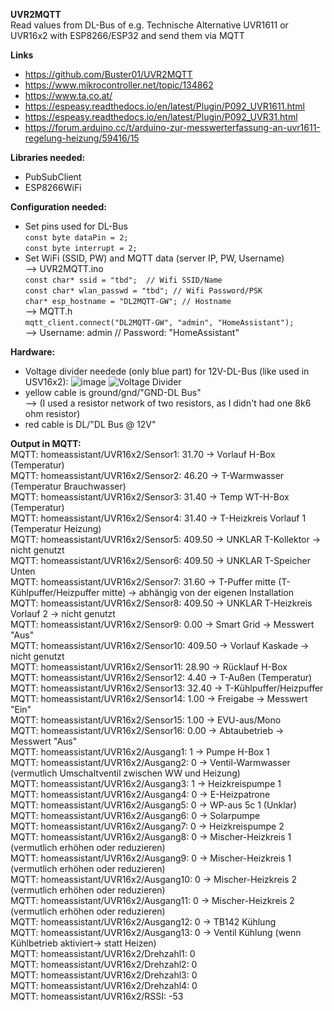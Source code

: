**UVR2MQTT**  
Read values from DL-Bus of e.g. Technische Alternative UVR1611 or UVR16x2 with ESP8266/ESP32 and send them via MQTT

**Links**  
- https://github.com/Buster01/UVR2MQTT  
- https://www.mikrocontroller.net/topic/134862  
- https://www.ta.co.at/
- https://espeasy.readthedocs.io/en/latest/Plugin/P092_UVR1611.html
- https://espeasy.readthedocs.io/en/latest/Plugin/P092_UVR31.html  
- https://forum.arduino.cc/t/arduino-zur-messwerterfassung-an-uvr1611-regelung-heizung/59416/15  


**Libraries needed:**  
- PubSubClient
- ESP8266WiFi

**Configuration needed:**
- Set pins used for DL-Bus    
`const byte dataPin = 2;`  
`const byte interrupt = 2;`  
- Set WiFi (SSID, PW) and MQTT data (server IP, PW, Username)  
--> UVR2MQTT.ino  
`const char* ssid = "tbd";  // Wifi SSID/Name`  
`const char* wlan_passwd = "tbd"; // Wifi Password/PSK`  
`char* esp_hostname = "DL2MQTT-GW"; // Hostname`  
--> MQTT.h  
`mqtt_client.connect("DL2MQTT-GW", "admin", "HomeAssistant");`  
--> Username: admin // Password: "HomeAssistant"

**Hardware:**
- Voltage divider needede (only blue part) for 12V-DL-Bus (like used in USV16x2):
![image](https://github.com/stoffelll/UVR2MQTT/assets/5340003/7d38cf28-da65-411f-b2ac-bb542ce24af8)
![Voltage Divider](https://github.com/stoffelll/UVR2MQTT/assets/5340003/49053864-e07e-430d-9c87-4528ede80637)
- yellow cable is ground/gnd/"GND-DL Bus"  
--> (I used a resistor network of two resistors, as I didn't had one 8k6 ohm resistor)
- red cable is DL/"DL Bus @ 12V"

**Output in MQTT:**  
MQTT: homeassistant/UVR16x2/Sensor1: 31.70 -> Vorlauf H-Box (Temperatur)  
MQTT: homeassistant/UVR16x2/Sensor2: 46.20 -> T-Warmwasser (Temperatur Brauchwasser)  
MQTT: homeassistant/UVR16x2/Sensor3: 31.40 -> Temp WT-H-Box (Temperatur)  
MQTT: homeassistant/UVR16x2/Sensor4: 31.40 -> T-Heizkreis Vorlauf 1 (Temperatur Heizung)  
MQTT: homeassistant/UVR16x2/Sensor5: 409.50 -> UNKLAR T-Kollektor -> nicht genutzt  
MQTT: homeassistant/UVR16x2/Sensor6: 409.50 -> UNKLAR T-Speicher Unten  
MQTT: homeassistant/UVR16x2/Sensor7: 31.60 -> T-Puffer mitte (T-Kühlpuffer/Heizpuffer mitte) -> abhängig von der eigenen Installation  
MQTT: homeassistant/UVR16x2/Sensor8: 409.50 -> UNKLAR T-Heizkreis Vorlauf 2 -> nicht genutzt  
MQTT: homeassistant/UVR16x2/Sensor9: 0.00 -> Smart Grid -> Messwert "Aus"  
MQTT: homeassistant/UVR16x2/Sensor10: 409.50 -> Vorlauf Kaskade -> nicht genutzt  
MQTT: homeassistant/UVR16x2/Sensor11: 28.90 -> Rücklauf H-Box  
MQTT: homeassistant/UVR16x2/Sensor12: 4.40 -> T-Außen (Temperatur)  
MQTT: homeassistant/UVR16x2/Sensor13: 32.40 -> T-Kühlpuffer/Heizpuffer  
MQTT: homeassistant/UVR16x2/Sensor14: 1.00 -> Freigabe -> Messwert "Ein"  
MQTT: homeassistant/UVR16x2/Sensor15: 1.00 -> EVU-aus/Mono  
MQTT: homeassistant/UVR16x2/Sensor16: 0.00 -> Abtaubetrieb -> Messwert "Aus"  
MQTT: homeassistant/UVR16x2/Ausgang1: 1 -> Pumpe H-Box 1  
MQTT: homeassistant/UVR16x2/Ausgang2: 0 -> Ventil-Warmwasser (vermutlich Umschaltventil zwischen WW und Heizung)  
MQTT: homeassistant/UVR16x2/Ausgang3: 1 -> Heizkreispumpe 1  
MQTT: homeassistant/UVR16x2/Ausgang4: 0 -> E-Heizpatrone  
MQTT: homeassistant/UVR16x2/Ausgang5: 0 -> WP-aus 5c 1 (Unklar)  
MQTT: homeassistant/UVR16x2/Ausgang6: 0 -> Solarpumpe  
MQTT: homeassistant/UVR16x2/Ausgang7: 0 -> Heizkreispumpe 2  
MQTT: homeassistant/UVR16x2/Ausgang8: 0 -> Mischer-Heizkreis 1 (vermutlich erhöhen oder reduzieren)  
MQTT: homeassistant/UVR16x2/Ausgang9: 0 -> Mischer-Heizkreis 1 (vermutlich erhöhen oder reduzieren)  
MQTT: homeassistant/UVR16x2/Ausgang10: 0 -> Mischer-Heizkreis 2 (vermutlich erhöhen oder reduzieren)  
MQTT: homeassistant/UVR16x2/Ausgang11: 0 -> Mischer-Heizkreis 2 (vermutlich erhöhen oder reduzieren)  
MQTT: homeassistant/UVR16x2/Ausgang12: 0 -> TB142 Kühlung  
MQTT: homeassistant/UVR16x2/Ausgang13: 0 -> Ventil Kühlung (wenn Kühlbetrieb aktiviert-> statt Heizen)  
MQTT: homeassistant/UVR16x2/Drehzahl1: 0  
MQTT: homeassistant/UVR16x2/Drehzahl2: 0  
MQTT: homeassistant/UVR16x2/Drehzahl3: 0  
MQTT: homeassistant/UVR16x2/Drehzahl4: 0  
MQTT: homeassistant/UVR16x2/RSSI: -53
